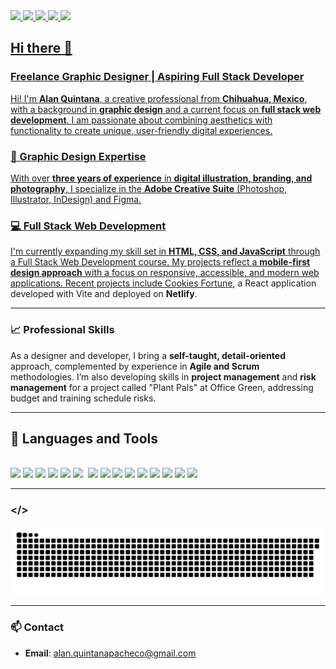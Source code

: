 <div>
<a href="https://alanquintana.netlify.app/" /><img src="https://img.shields.io/badge/website-000000?style=for-the-badge&logo=About.me&logoColor=white" />
<a href="https://www.linkedin.com/in/alanxs/" /><img src="https://img.shields.io/badge/LinkedIn-0077B5?style=for-the-badge&logo=linkedin&logoColor=white" />
<a href="https://x.com/AlanDKO" /><img src="https://img.shields.io/badge/X-000000?style=for-the-badge&logo=x&logoColor=white" />
<a href="https://dribbble.com/Alan3XS" /><img src="https://img.shields.io/badge/Dribbble-EA4C89?style=for-the-badge&logo=dribbble&logoColor=white" />
<a href="https://www.instagram.com/anotherguyontheroad/" /><img src="https://img.shields.io/badge/Instagram-E4405F?style=for-the-badge&logo=instagram&logoColor=white" />
</div>


## Hi there 👋

### Freelance Graphic Designer | Aspiring Full Stack Developer

Hi! I'm **Alan Quintana**, a creative professional from **Chihuahua, Mexico**, with a background in **graphic design** and a current focus on **full stack web development**. I am passionate about combining aesthetics with functionality to create unique, user-friendly digital experiences.

### 🎨 Graphic Design Expertise
With over **three years of experience** in **digital illustration, branding, and photography**, I specialize in the **Adobe Creative Suite** (Photoshop, Illustrator, InDesign) and Figma.

### 💻 Full Stack Web Development
I'm currently expanding my skill set in **HTML, CSS, and JavaScript** through a Full Stack Web Development course. My projects reflect a **mobile-first design approach** with a focus on responsive, accessible, and modern web applications. Recent projects include [Cookies Fortune](https://github.com/AlanDkoXS/personalWebpage/tree/main), a React application developed with Vite and deployed on **Netlify**.

---

### 📈 Professional Skills
As a designer and developer, I bring a **self-taught, detail-oriented** approach, complemented by experience in **Agile and Scrum** methodologies. I’m also developing skills in **project management** and **risk management** for a project called "Plant Pals" at Office Green, addressing budget and training schedule risks.

---

## 💼 Languages and Tools

<br />
<div>
<img src="https://img.shields.io/badge/GNU%20Bash-4EAA25?style=for-the-badge&logo=GNU%20Bash&logoColor=white" />
<img src="https://img.shields.io/badge/-javascript-F7DF1E?&style=for-the-badge&logo=javascript&logoColor=black" />
<img src="https://img.shields.io/badge/HTML5-E34F26?style=for-the-badge&logo=html5&logoColor=white" />
<img src="https://img.shields.io/badge/-css3-1572B6?&style=for-the-badge&logo=css3&logoColor=white" />
<img src="https://img.shields.io/badge/-ReactJS-grey?&style=for-the-badge&logo=react&logoColor=61DAFB" />
<img src="https://img.shields.io/badge/Vite-B73BFE?style=for-the-badge&logo=vite&logoColor=FFD62E" />
<img scr="https://img.shields.io/badge/Next-black?style=for-the-badge&logo=next.js&logoColor=white" />
<img src="https://img.shields.io/badge/-VSCode-007ACC?&style=for-the-badge&logo=visual-studio-code&logoColor=white" />
<img src="https://img.shields.io/badge/-Git-F05032?&style=for-the-badge&logo=git&logoColor=white" /> 
<img src="https://img.shields.io/badge/github-%23121011.svg?style=for-the-badge&logo=github&logoColor=white" />
<img src="https://img.shields.io/badge/figma-%23F24E1E.svg?style=for-the-badge&logo=figma&logoColor=white" />
<img src="https://img.shields.io/badge/Adobe%20Creative%20Cloud-DA1F26?style=for-the-badge&logo=Adobe%20Creative%20Cloud&logoColor=white" />
<img src="https://img.shields.io/badge/Adobe%20after%20affects-CF96FD?style=for-the-badge&logo=Adobe%20after%20effects&logoColor=white" />
<img src="https://img.shields.io/badge/Adobe%20Illustrator-FF9A00?style=for-the-badge&logo=adobe%20illustrator&logoColor=white" />
<img src="https://img.shields.io/badge/Adobe%20Lightroom-31A8FF?style=for-the-badge&logo=Adobe%20Lightroom&logoColor=white" />
<img src="https://img.shields.io/badge/Adobe%20Photoshop-31A8FF?style=for-the-badge&logo=Adobe%20Photoshop&logoColor=black" />
  </div>

---

### </> 

![Snake animation](https://raw.githubusercontent.com/AlanDkoXS/AlanDkoXS/output/github-contribution-grid-snake-dark.svg)
 
---

### 📫 Contact
- **Email**: [alan.quintanapacheco@gmail.com](mailto:alan.quintanapacheco@gmail.com)
